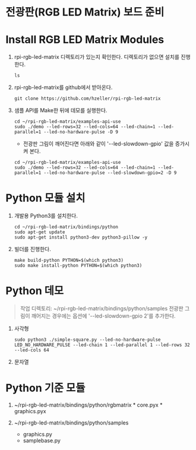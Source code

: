 # 전광판(RGB LED Matrix) 보드 준비

# Install RGB LED Matrix Modules

1. rpi-rgb-led-matrix 디렉토리가 있는지 확인한다. 디렉토리가 없으면 설치를 진행한다.
   <pre><code>ls</code></pre>

2. rpi-rgb-led-matrix를 github에서 받아온다.
   <pre><code>git clone https://github.com/hzeller/rpi-rgb-led-matrix</code></pre>

3. 샘플 API를 Make한 뒤에 데모를 실행한다.
   <pre><code>cd ~/rpi-rgb-led-matrix/examples-api-use
   sudo ./demo --led-rows=32 --led-cols=64 --led-chain=1 --led-parallel=1 --led-no-hardware-pulse -D 9</code></pre>
   
   * 전광판 그림이 깨어진다면 아래와 같이 '--led-slowdown-gpio' 값을 증가시켜 본다.
   <pre><code>cd ~/rpi-rgb-led-matrix/examples-api-use
   sudo ./demo --led-rows=32 --led-cols=64 --led-chain=1 --led-parallel=1 --led-no-hardware-pulse --led-slowdown-gpio=2 -D 9</code></pre>

# Python 모듈 설치

1. 개발용 Python3를 설치한다.
   <pre><code>cd ~/rpi-rgb-led-matrix/bindings/python
   sudo apt-get update
   sudo apt-get install python3-dev python3-pillow -y</code></pre>

2. 빌더를 진행한다.
   <pre><code>make build-python PYTHON=$(which python3)
   sudo make install-python PYTHON=$(which python3)</code></pre>

# Python 데모

> 작업 디렉토리: ~/rpi-rgb-led-matrix/bindings/python/samples
> 전광판 그림이 깨어지는 경우에는 옵션에 '--led-slowdown-gpio 2'를 추가한다.

1. 사각형
   <pre><code>sudo python3 ./simple-square.py --led-no-hardware-pulse LED_NO_HARDWARE_PULSE --led-chain 1 --led-parallel 1 --led-rows 32 --led-cols 64</code></pre>

2. 문자열

# Python 기준 모듈

  1. ~/rpi-rgb-led-matrix/bindings/python/rgbmatrix
    * core.pyx
    * graphics.pyx

  2. ~/rpi-rgb-led-matrix/bindings/python/samples
     * graphics.py
     * samplebase.py
